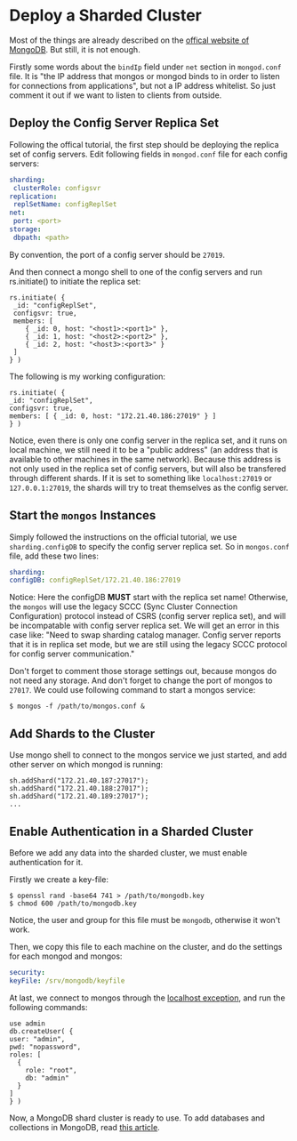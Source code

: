 # Deploy a Sharded Cluster

Most of the things are already described on the [offical website of MongoDB](https://docs.mongodb.org/manual/tutorial/deploy-shard-cluster/). But still, it is not enough.

Firstly some words about the `bindIp` field under `net` section in `mongod.conf` file. It is "the IP address that mongos or mongod binds to in order to listen for connections from applications", but not a IP address whitelist. So just comment it out if we want to listen to clients from outside.

## Deploy the Config Server Replica Set

Following the offical tutorial, the first step should be deploying the replica set of config servers. Edit following fields in `mongod.conf` file for each config servers:

  ```yaml
sharding:
   clusterRole: configsvr
replication:
   replSetName: configReplSet
net:
   port: <port>
storage:
   dbpath: <path>
  ```

By convention, the port of a config server should be `27019`.

And then connect a mongo shell to one of the config servers and run rs.initiate() to initiate the replica set:

  ```text
rs.initiate( {
   _id: "configReplSet",
   configsvr: true,
   members: [
      { _id: 0, host: "<host1>:<port1>" },
      { _id: 1, host: "<host2>:<port2>" },
      { _id: 2, host: "<host3>:<port3>" }
   ]
} )
  ```

The following is my working configuration:

  ```text
rs.initiate( {
  _id: "configReplSet",
  configsvr: true,
  members: [ { _id: 0, host: "172.21.40.186:27019" } ]
} )
  ```

Notice, even there is only one config server in the replica set, and it runs on local machine, we still need it to be a "public address" (an address that is available to other machines in the same network). Because this address is not only used in the replica set of config servers, but will also be transfered through different shards. If it is set to something like `localhost:27019` or `127.0.0.1:27019`, the shards will try to treat themselves as the config server.

## Start the `mongos` Instances

Simply followed the instructions on the official tutorial, we use `sharding.configDB` to specify the config server replica set. So in `mongos.conf` file, add these two lines:

  ```yaml
sharding:
  configDB: configReplSet/172.21.40.186:27019
  ```

Notice: Here the configDB __MUST__ start with the replica set name! Otherwise, the `mongos` will use the legacy SCCC (Sync Cluster Connection Configuration) protocol instead of CSRS (config server replica set), and will be incompatable with config server replica set. We will get an error in this case like: "Need to swap sharding catalog manager. Config server reports that it is in replica set mode, but we are still using the legacy SCCC protocol for config server communication."

Don't forget to comment those storage settings out, because mongos do not need any storage. And don't forget to change the port of mongos to `27017`. We could use following command to start a mongos service:

  ```console
$ mongos -f /path/to/mongos.conf &
  ```

## Add Shards to the Cluster

Use mongo shell to connect to the mongos service we just started, and add other server on which mongod is running:

  ```text
sh.addShard("172.21.40.187:27017");
sh.addShard("172.21.40.188:27017");
sh.addShard("172.21.40.189:27017");
...
  ```

## Enable Authentication in a Sharded Cluster

Before we add any data into the sharded cluster, we must enable authentication for it.

Firstly we create a key-file:

  ```console
$ openssl rand -base64 741 > /path/to/mongodb.key
$ chmod 600 /path/to/mongodb.key
  ```

Notice, the user and group for this file must be `mongodb`, otherwise it won't work.

Then, we copy this file to each machine on the cluster, and do the settings for each mongod and mongos:

  ```yaml
security:
  keyFile: /srv/mongodb/keyfile
  ```

At last, we connect to mongos through the [localhost exception](https://docs.mongodb.org/manual/core/security-users/#localhost-exception), and run the following commands:

  ```text
use admin
db.createUser( {
  user: "admin",
  pwd: "nopassword",
  roles: [
    {
      role: "root",
      db: "admin"
    }
  ]
} )
  ```

Now, a MongoDB shard cluster is ready to use. To add databases and collections in MongoDB, read [this article](shard-for-databases-and-collections.md).
